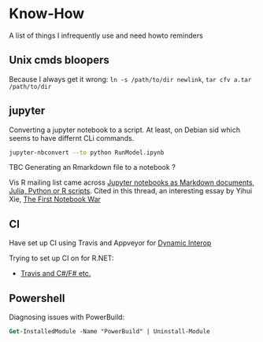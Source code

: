 # Know-How

A list of things I infrequently use and need howto reminders 

## Unix cmds bloopers

Because I always get it wrong: `ln -s /path/to/dir newlink`, `tar cfv a.tar /path/to/dir`

## jupyter

Converting a jupyter notebook to a script. At least, on Debian sid which seems to have differnt CLi commands.

```sh
jupyter-nbconvert --to python RunModel.ipynb
```

TBC Generating an Rmarkdown file to a notebook ? 

Vis R mailing list came across [Jupyter notebooks as Markdown documents, Julia, Python or R scripts](https://github.com/mwouts/jupytext). Cited in this thread, an interesting essay by Yihui Xie, [The First Notebook War](https://yihui.name/en/2018/09/notebook-war/)

## CI

Have set up CI using Travis and Appveyor for [Dynamic Interop](https://github.com/jmp75/dynamic-interop-dll)

Trying to set up CI on for R.NET:

* [Travis and C#/F# etc.](https://docs.travis-ci.com/user/languages/csharp/)

## Powershell

Diagnosing issues with PowerBuild:

```ps
Get-InstalledModule -Name "PowerBuild" | Uninstall-Module
```